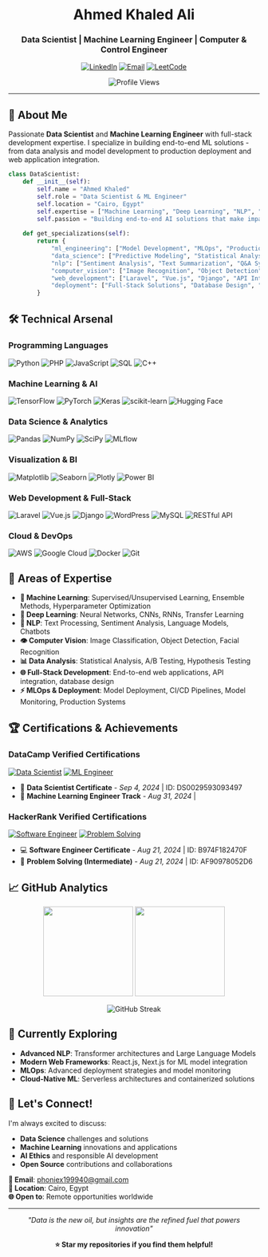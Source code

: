 <div align="center">

# Ahmed Khaled Ali
### Data Scientist | Machine Learning Engineer | Computer & Control Engineer

[![LinkedIn](https://img.shields.io/badge/LinkedIn-0077B5?style=for-the-badge&logo=linkedin&logoColor=white)](https://linkedin.com/in/phoenixak)
[![Email](https://img.shields.io/badge/Email-D14836?style=for-the-badge&logo=gmail&logoColor=white)](mailto:phoniex199940@gmail.com)
[![LeetCode](https://img.shields.io/badge/LeetCode-FFA116?style=for-the-badge&logo=leetcode&logoColor=black)](https://www.leetcode.com/phoenixak)

![Profile Views](https://komarev.com/ghpvc/?username=phoenixak&label=Profile%20views&color=0e75b6&style=flat)

</div>

---

## 🚀 About Me

Passionate **Data Scientist** and **Machine Learning Engineer** with full-stack development expertise. I specialize in building end-to-end ML solutions - from data analysis and model development to production deployment and web application integration.

```python
class DataScientist:
    def __init__(self):
        self.name = "Ahmed Khaled"
        self.role = "Data Scientist & ML Engineer"
        self.location = "Cairo, Egypt"
        self.expertise = ["Machine Learning", "Deep Learning", "NLP", "Computer Vision", "Full-Stack Development"]
        self.passion = "Building end-to-end AI solutions that make impact"
    
    def get_specializations(self):
        return {
            "ml_engineering": ["Model Development", "MLOps", "Production Deployment"],
            "data_science": ["Predictive Modeling", "Statistical Analysis", "Data Visualization"],
            "nlp": ["Sentiment Analysis", "Text Summarization", "Q&A Systems"],
            "computer_vision": ["Image Recognition", "Object Detection"],
            "web_development": ["Laravel", "Vue.js", "Django", "API Integration"],
            "deployment": ["Full-Stack Solutions", "Database Design", "Scalable Architecture"]
        }
```

## 🛠️ Technical Arsenal

### **Programming Languages**
![Python](https://img.shields.io/badge/Python-Expert-3776AB?style=flat&logo=python&logoColor=white)
![PHP](https://img.shields.io/badge/PHP-Proficient-777BB4?style=flat&logo=php&logoColor=white)
![JavaScript](https://img.shields.io/badge/JavaScript-Competent-F7DF1E?style=flat&logo=javascript&logoColor=black)
![SQL](https://img.shields.io/badge/SQL-Competent-4479A1?style=flat&logo=postgresql&logoColor=white)
![C++](https://img.shields.io/badge/C++-Proficient-00599C?style=flat&logo=c%2B%2B&logoColor=white)

### **Machine Learning & AI**
![TensorFlow](https://img.shields.io/badge/TensorFlow-%23FF6F00.svg?style=flat&logo=TensorFlow&logoColor=white)
![PyTorch](https://img.shields.io/badge/PyTorch-%23EE4C2C.svg?style=flat&logo=PyTorch&logoColor=white)
![Keras](https://img.shields.io/badge/Keras-%23D00000.svg?style=flat&logo=Keras&logoColor=white)
![scikit-learn](https://img.shields.io/badge/scikit--learn-%23F7931E.svg?style=flat&logo=scikit-learn&logoColor=white)
![Hugging Face](https://img.shields.io/badge/🤗_Hugging_Face-FFCC00?style=flat&logoColor=black)

### **Data Science & Analytics**
![Pandas](https://img.shields.io/badge/Pandas-%23150458.svg?style=flat&logo=pandas&logoColor=white)
![NumPy](https://img.shields.io/badge/NumPy-%23013243.svg?style=flat&logo=numpy&logoColor=white)
![SciPy](https://img.shields.io/badge/SciPy-%230C55A5.svg?style=flat&logo=scipy&logoColor=white)
![MLflow](https://img.shields.io/badge/MLflow-%23d9ead3.svg?style=flat&logo=numpy&logoColor=blue)

### **Visualization & BI**
![Matplotlib](https://img.shields.io/badge/Matplotlib-%23ffffff.svg?style=flat&logo=Matplotlib&logoColor=black)
![Seaborn](https://img.shields.io/badge/Seaborn-3776AB?style=flat&logo=python&logoColor=white)
![Plotly](https://img.shields.io/badge/Plotly-%233F4F75.svg?style=flat&logo=plotly&logoColor=white)
![Power BI](https://img.shields.io/badge/Power_BI-F2C811?style=flat&logo=powerbi&logoColor=black)

### **Web Development & Full-Stack**
![Laravel](https://img.shields.io/badge/Laravel-%23FF2D20.svg?style=flat&logo=laravel&logoColor=white)
![Vue.js](https://img.shields.io/badge/Vue.js-%2335495e.svg?style=flat&logo=vuedotjs&logoColor=%234FC08D)
![Django](https://img.shields.io/badge/Django-%23092E20.svg?style=flat&logo=django&logoColor=white)
![WordPress](https://img.shields.io/badge/WordPress-%23117AC9.svg?style=flat&logo=WordPress&logoColor=white)
![MySQL](https://img.shields.io/badge/MySQL-4479A1.svg?style=flat&logo=mysql&logoColor=white)
![RESTful API](https://img.shields.io/badge/REST-API-02569B?style=flat&logo=rest&logoColor=white)

### **Cloud & DevOps**
![AWS](https://img.shields.io/badge/AWS-%23FF9900.svg?style=flat&logo=amazon-aws&logoColor=white)
![Google Cloud](https://img.shields.io/badge/GCP-%234285F4.svg?style=flat&logo=google-cloud&logoColor=white)
![Docker](https://img.shields.io/badge/Docker-%230db7ed.svg?style=flat&logo=docker&logoColor=white)
![Git](https://img.shields.io/badge/Git-%23F05033.svg?style=flat&logo=git&logoColor=white)

## 🎯 Areas of Expertise

- **🤖 Machine Learning**: Supervised/Unsupervised Learning, Ensemble Methods, Hyperparameter Optimization
- **🧠 Deep Learning**: Neural Networks, CNNs, RNNs, Transfer Learning
- **📝 NLP**: Text Processing, Sentiment Analysis, Language Models, Chatbots
- **👁️ Computer Vision**: Image Classification, Object Detection, Facial Recognition
- **📊 Data Analysis**: Statistical Analysis, A/B Testing, Hypothesis Testing
- **🌐 Full-Stack Development**: End-to-end web applications, API integration, database design
- **⚡ MLOps & Deployment**: Model Deployment, CI/CD Pipelines, Model Monitoring, Production Systems

## 🏆 Certifications & Achievements

### **DataCamp Verified Certifications**
[![Data Scientist](https://img.shields.io/badge/DataCamp-Data_Scientist_Certified-03EF62?style=for-the-badge&logo=datacamp&logoColor=white)](https://www.datacamp.com/certificate/DS0029593093497)
[![ML Engineer](https://img.shields.io/badge/DataCamp-ML_Engineer_Track-03EF62?style=for-the-badge&logo=datacamp&logoColor=white)](https://www.datacamp.com/completed/statement-of-accomplishment/track/7c542cee337f553a69ba12495536e233c8c14902)

- 🥇 **Data Scientist Certificate** - *Sep 4, 2024* | ID: DS0029593093497
- 🥈 **Machine Learning Engineer Track** - *Aug 31, 2024* |

### **HackerRank Verified Certifications**
[![Software Engineer](https://img.shields.io/badge/HackerRank-Software_Engineer-00EA64?style=for-the-badge&logo=hackerrank&logoColor=white)](https://www.hackerrank.com/certificates/b974f182470f)
[![Problem Solving](https://img.shields.io/badge/HackerRank-Problem_Solving-00EA64?style=for-the-badge&logo=hackerrank&logoColor=white)](https://www.hackerrank.com/certificates/af90978052d6)

- 💻 **Software Engineer Certificate** - *Aug 21, 2024* | ID: B974F182470F
- 🧩 **Problem Solving (Intermediate)** - *Aug 21, 2024* | ID: AF90978052D6

## 📈 GitHub Analytics

<div align="center">

<img height="180em" src="https://github-readme-stats.vercel.app/api?username=phoenixak&show_icons=true&theme=github_dark&include_all_commits=true&count_private=true"/>
<img height="180em" src="https://github-readme-stats.vercel.app/api/top-langs/?username=phoenixak&layout=compact&langs_count=8&theme=github_dark"/>

</div>

<div align="center">

![GitHub Streak](https://github-readme-streak-stats.herokuapp.com/?user=phoenixak&theme=github_dark&hide_border=false)

</div>

## 🌱 Currently Exploring

- **Advanced NLP**: Transformer architectures and Large Language Models
- **Modern Web Frameworks**: React.js, Next.js for ML model integration
- **MLOps**: Advanced deployment strategies and model monitoring
- **Cloud-Native ML**: Serverless architectures and containerized solutions

## 💬 Let's Connect!

I'm always excited to discuss:
- **Data Science** challenges and solutions
- **Machine Learning** innovations and applications  
- **AI Ethics** and responsible AI development
- **Open Source** contributions and collaborations

**📧 Email**: phoniex199940@gmail.com  
**📍 Location**: Cairo, Egypt  
**🌐 Open to**: Remote opportunities worldwide

---

<div align="center">

*"Data is the new oil, but insights are the refined fuel that powers innovation"*

**⭐ Star my repositories if you find them helpful!**

</div>

